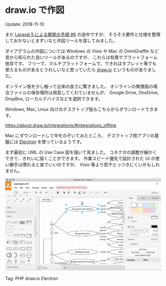 draw.io で作図
=====

Update: 2018-11-10


まだ [Laraval 5 による開発の手順 #6](startlaravel6.html) の途中ですが、
そろそろ要件と仕様を整理しておかないとまずいなと作図ツールを探してみました。

ダイアグラムの作図については Windows の Visio や Mac の OmniGraffle など昔から知られた良いツールがあるのですが、
これらは有償でプラットフォーム依存です。
フリーで、マルチプラットフォームで、できればタブレット等でも使えるものがあるとうれしいなと思っていたら
[draw.io](https://www.draw.io)
というものがありました。

オンライン版を少し触って出来の良さに驚きました。
オンラインの無償版の場合ファイルの保存場所は用意してくれていませんが、
Google Drive, OneDrive, DropBox, ローカルデバイスなどを選択できます。

Windows, Mac, Linux 向けのデスクトップ版もこちらからダウンロードできます。

<https://about.draw.io/integrations/#integrations_offline>

Mac にダウンロードして中をのぞいてみたところ、
デスクトップ用アプリの基盤には
[Electron](https://electronjs.org) を使っているようです。

まず最初に UML の Use Case 図を描いて見ました。
コネクタの調整が細かくできて、きれいに描くことができます。
作業スピード優先で設計された UI の使い勝手は慣れると楽でいいのですが、
Visio 等より若干とっつきにくいかもしれません。

![](draw.io.png)

Tag: PHP draw.io Electron
